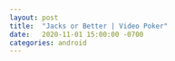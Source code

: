 ```yaml
---
layout: post
title:  "Jacks or Better | Video Poker"
date:   2020-11-01 15:00:00 -0700
categories: android
---
```





